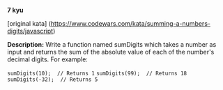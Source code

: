 **7 kyu**

[original kata] (https://www.codewars.com/kata/summing-a-numbers-digits/javascript)

**Description:**
Write a function named sumDigits which takes a number as input and returns the sum of the absolute value of each of the number's decimal digits. For example:

`sumDigits(10);  // Returns 1`
`sumDigits(99);  // Returns 18`
`sumDigits(-32);  // Returns 5`
